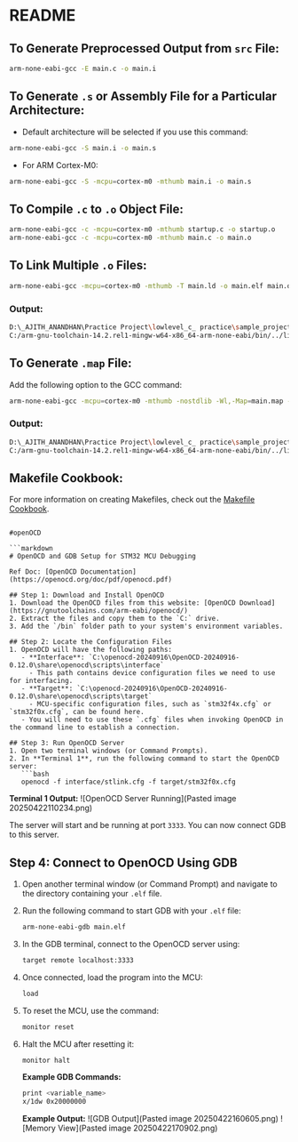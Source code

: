 
# README

## To Generate Preprocessed Output from `src` File:
```bash
arm-none-eabi-gcc -E main.c -o main.i
```

## To Generate `.s` or Assembly File for a Particular Architecture:
- Default architecture will be selected if you use this command:
```bash
arm-none-eabi-gcc -S main.i -o main.s
```

- For ARM Cortex-M0:
```bash
arm-none-eabi-gcc -S -mcpu=cortex-m0 -mthumb main.i -o main.s
```

## To Compile `.c` to `.o` Object File:
```bash
arm-none-eabi-gcc -c -mcpu=cortex-m0 -mthumb startup.c -o startup.o	
arm-none-eabi-gcc -c -mcpu=cortex-m0 -mthumb main.c -o main.o
```

## To Link Multiple `.o` Files:
```bash
arm-none-eabi-gcc -mcpu=cortex-m0 -mthumb -T main.ld -o main.elf main.o startup.o
```

### Output:
```bash
D:\_AJITH_ANANDHAN\Practice Project\lowlevel_c_ practice\sample_project1> arm-none-eabi-gcc -mcpu=cortex-m0 -mthumb -nostdlib -T main.ld -o main.elf main.o startup.o
C:/arm-gnu-toolchain-14.2.rel1-mingw-w64-x86_64-arm-none-eabi/bin/../lib/gcc/arm-none-eabi/14.2.1/../../../../arm-none-eabi/bin/ld.exe: warning: main.elf has a LOAD segment with RWX permissions
```

## To Generate `.map` File:
Add the following option to the GCC command:
```bash
arm-none-eabi-gcc -mcpu=cortex-m0 -mthumb -nostdlib -Wl,-Map=main.map -T main.ld -o main.elf main.o startup.o
```

### Output:
```bash
D:\_AJITH_ANANDHAN\Practice Project\lowlevel_c_ practice\sample_project1> arm-none-eabi-gcc -mcpu=cortex-m0 -mthumb -nostdlib -Wl,-Map=main.map -T main.ld -o main.elf main.o startup.o
C:/arm-gnu-toolchain-14.2.rel1-mingw-w64-x86_64-arm-none-eabi/bin/../lib/gcc/arm-none-eabi/14.2.1/../../../../arm-none-eabi/bin/ld.exe: warning: main.elf has a LOAD segment with RWX permissions
```

## Makefile Cookbook:
For more information on creating Makefiles, check out the [Makefile Cookbook](https://makefiletutorial.com/#makefile-cookbook).
```

#openOCD
 
```markdown
# OpenOCD and GDB Setup for STM32 MCU Debugging

Ref Doc: [OpenOCD Documentation](https://openocd.org/doc/pdf/openocd.pdf)

## Step 1: Download and Install OpenOCD
1. Download the OpenOCD files from this website: [OpenOCD Download](https://gnutoolchains.com/arm-eabi/openocd/)
2. Extract the files and copy them to the `C:` drive.
3. Add the `/bin` folder path to your system's environment variables.

## Step 2: Locate the Configuration Files
1. OpenOCD will have the following paths:
   - **Interface**: `C:\openocd-20240916\OpenOCD-20240916-0.12.0\share\openocd\scripts\interface`
     - This path contains device configuration files we need to use for interfacing.
   - **Target**: `C:\openocd-20240916\OpenOCD-20240916-0.12.0\share\openocd\scripts\target`
     - MCU-specific configuration files, such as `stm32f4x.cfg` or `stm32f0x.cfg`, can be found here.
   - You will need to use these `.cfg` files when invoking OpenOCD in the command line to establish a connection.

## Step 3: Run OpenOCD Server
1. Open two terminal windows (or Command Prompts).
2. In **Terminal 1**, run the following command to start the OpenOCD server:
   ```bash
   openocd -f interface/stlink.cfg -f target/stm32f0x.cfg
   ```

   **Terminal 1 Output:**
   ![OpenOCD Server Running](Pasted image 20250422110234.png)
   
   The server will start and be running at port `3333`. You can now connect GDB to this server.

## Step 4: Connect to OpenOCD Using GDB
1. Open another terminal window (or Command Prompt) and navigate to the directory containing your `.elf` file.
2. Run the following command to start GDB with your `.elf` file:
   ```bash
   arm-none-eabi-gdb main.elf
   ```
3. In the GDB terminal, connect to the OpenOCD server using:
   ```bash
   target remote localhost:3333
   ```
4. Once connected, load the program into the MCU:
   ```bash
   load
   ```
5. To reset the MCU, use the command:
   ```bash
   monitor reset
   ```
6. Halt the MCU after resetting it:
   ```bash
   monitor halt
   ```

   **Example GDB Commands:**
   ```bash
   print <variable_name>
   x/1dw 0x20000000
   ```

   **Example Output:**
   ![GDB Output](Pasted image 20250422160605.png)
   ![Memory View](Pasted image 20250422170902.png)
```
 